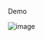 Demo 

![image](https://github.com/TNguyen1228/Simple-game/assets/100148438/aae9589f-2002-4d11-839d-3d3ef044e14a)
